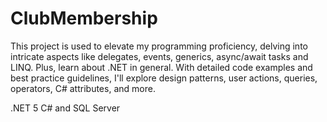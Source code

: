 # ClubMembership
This project is used to elevate my programming proficiency, delving into intricate aspects like delegates, events, generics, async/await tasks and LINQ. Plus, learn about .NET in general. With detailed code examples and best practice guidelines, I'll explore design patterns, user actions, queries, operators, C# attributes, and more.

.NET 5 C# and SQL Server
